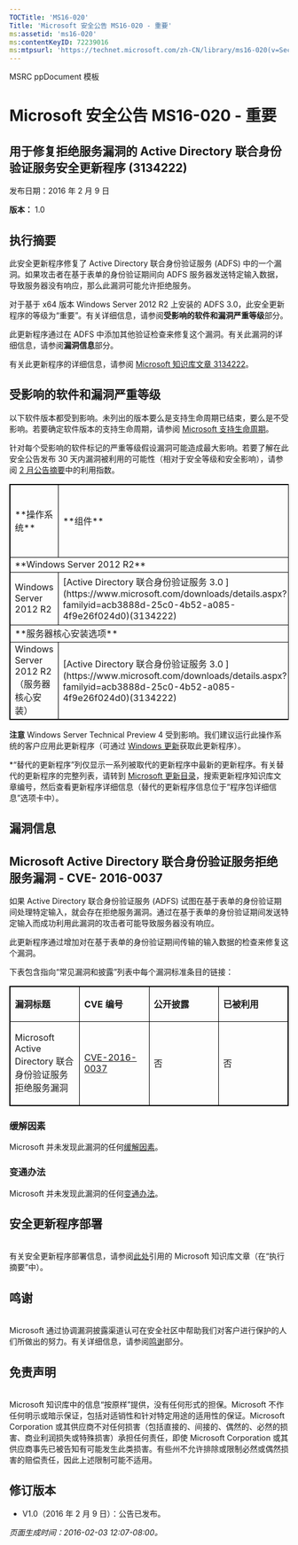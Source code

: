 ```yaml
---
TOCTitle: 'MS16-020'
Title: 'Microsoft 安全公告 MS16-020 - 重要'
ms:assetid: 'ms16-020'
ms:contentKeyID: 72239016
ms:mtpsurl: 'https://technet.microsoft.com/zh-CN/library/ms16-020(v=Security.10)'
---
```


MSRC ppDocument 模板

Microsoft 安全公告 MS16-020 - 重要
==================================

用于修复拒绝服务漏洞的 Active Directory 联合身份验证服务安全更新程序 (3134222)
------------------------------------------------------------------------------

发布日期：2016 年 2 月 9 日

**版本：** 1.0

执行摘要
--------

<span id="sectionToggle0"></span>
此安全更新程序修复了 Active Directory 联合身份验证服务 (ADFS) 中的一个漏洞。如果攻击者在基于表单的身份验证期间向 ADFS 服务器发送特定输入数据，导致服务器没有响应，那么此漏洞可能允许拒绝服务。

对于基于 x64 版本 Windows Server 2012 R2 上安装的 ADFS 3.0，此安全更新程序的等级为“重要”。有关详细信息，请参阅**受影响的软件和漏洞严重等级**部分。

此更新程序通过在 ADFS 中添加其他验证检查来修复这个漏洞。有关此漏洞的详细信息，请参阅**漏洞信息**部分。

<span id="KBarticle"></span>
有关此更新程序的详细信息，请参阅 [Microsoft 知识库文章 3134222](https://support.microsoft.com/zh-cn/kb/3134222)。

受影响的软件和漏洞严重等级
--------------------------

<span id="sectionToggle1"></span>
以下软件版本都受到影响。未列出的版本要么是支持生命周期已结束，要么是不受影响。若要确定软件版本的支持生命周期，请参阅 [Microsoft 支持生命周期](https://support.microsoft.com/zh-cn/lifecycle)。

针对每个受影响的软件标记的严重等级假设漏洞可能造成最大影响。若要了解在此安全公告发布 30 天内漏洞被利用的可能性（相对于安全等级和安全影响），请参阅 [2 月公告摘要](https://technet.microsoft.com/zh-cn/library/security/ms16-feb)中的利用指数。

<p> </p>
<table style="border:1px solid black;">
<tr>
<td style="border:1px solid black;">
**操作系统**

</td>
<td style="border:1px solid black;">
**组件**

</td>
<td style="border:1px solid black;">
[**Microsoft Active Directory 联合身份验证服务拒绝服务漏洞 CVE-2016-0037**](http://www.cve.mitre.org/cgi-bin/cvename.cgi?name=cve-2016-0037)

</td>
<td style="border:1px solid black;">
**替代的更新程序\***

</td>
</tr>
<tr>
<td style="border:1px solid black;" colspan="4">
**Windows Server 2012 R2**

</td>
</tr>
<tr>
<td style="border:1px solid black;">
Windows Server 2012 R2

</td>
<td style="border:1px solid black;">
[Active Directory 联合身份验证服务 3.0  
](https://www.microsoft.com/downloads/details.aspx?familyid=acb3888d-25c0-4b52-a085-4f9e26f024d0)(3134222)

</td>
<td style="border:1px solid black;">
**重要**  
拒绝服务

</td>
<td style="border:1px solid black;">
[MS15-040](https://technet.microsoft.com/zh-cn/library/security/ms15-040) 中的 3045711

</td>
</tr>
<tr>
<td style="border:1px solid black;" colspan="4">
**服务器核心安装选项**

</td>
</tr>
<tr>
<td style="border:1px solid black;">
Windows Server 2012 R2（服务器核心安装）

</td>
<td style="border:1px solid black;">
[Active Directory 联合身份验证服务 3.0  
](https://www.microsoft.com/downloads/details.aspx?familyid=acb3888d-25c0-4b52-a085-4f9e26f024d0)(3134222)

</td>
<td style="border:1px solid black;">
**重要**  
拒绝服务

</td>
<td style="border:1px solid black;">
[MS15-040](https://technet.microsoft.com/zh-cn/library/security/ms15-040) 中的 3045711

</td>
</tr>
</table>
<p> </p>

**注意** Windows Server Technical Preview 4 受到影响。我们建议运行此操作系统的客户应用此更新程序（可通过 [Windows 更新](http://update.microsoft.com/microsoftupdate/v6/vistadefault.aspx?ln=zh-cn)获取此更新程序）。

\*“替代的更新程序”列仅显示一系列被取代的更新程序中最新的更新程序。有关替代的更新程序的完整列表，请转到 [Microsoft 更新目录](http://catalog.update.microsoft.com/v7/site/home.aspx)，搜索更新程序知识库文章编号，然后查看更新程序详细信息（替代的更新程序信息位于“程序包详细信息”选项卡中）。

漏洞信息
--------

<span id="sectionToggle2"></span>
Microsoft Active Directory 联合身份验证服务拒绝服务漏洞 - CVE- 2016-0037
------------------------------------------------------------------------

如果 Active Directory 联合身份验证服务 (ADFS) 试图在基于表单的身份验证期间处理特定输入，就会存在拒绝服务漏洞。通过在基于表单的身份验证期间发送特定输入而成功利用此漏洞的攻击者可能导致服务器没有响应。

此更新程序通过增加对在基于表单的身份验证期间传输的输入数据的检查来修复这个漏洞。

下表包含指向“常见漏洞和披露”列表中每个漏洞标准条目的链接：

<p> </p>
<table style="border:1px solid black;">
<colgroup>
<col width="25%" />
<col width="25%" />
<col width="25%" />
<col width="25%" />
</colgroup>
<tbody>
<tr class="odd">
<td style="border:1px solid black;"><p><strong>漏洞标题</strong></p></td>
<td style="border:1px solid black;"><p><strong>CVE 编号</strong></p></td>
<td style="border:1px solid black;"><p><strong>公开披露</strong></p></td>
<td style="border:1px solid black;"><p><strong>已被利用</strong></p></td>
</tr>  
<tr class="even">
<td style="border:1px solid black;"><p>Microsoft Active Directory 联合身份验证服务拒绝服务漏洞</p></td>
<td style="border:1px solid black;"><p><a href="http://www.cve.mitre.org/cgi-bin/cvename.cgi?name=cve-2016-0037">CVE-2016-0037</a></p></td>
<td style="border:1px solid black;"><p>否</p></td>
<td style="border:1px solid black;"><p>否</p></td>
</tr>  
</tbody>  
</table>
  
### 缓解因素
  
Microsoft 并未发现此漏洞的任何[缓解因素](https://technet.microsoft.com/zh-cn/library/security/dn848375.aspx)。
  
### 变通办法
  
Microsoft 并未发现此漏洞的任何[变通办法](https://technet.microsoft.com/zh-cn/library/security/dn848375.aspx)。
  
安全更新程序部署  
----------------
  
<span id="sectionToggle3"></span>  
有关安全更新程序部署信息，请参阅[此处](#kbarticle)引用的 Microsoft 知识库文章（在“执行摘要”中）。
  
鸣谢  
----
  
<span id="sectionToggle4"></span>  
Microsoft 通过协调漏洞披露渠道认可在安全社区中帮助我们对客户进行保护的人们所做出的努力。有关详细信息，请参阅[鸣谢](https://technet.microsoft.com/zh-cn/library/security/mt674627.aspx)部分。
  
免责声明  
--------
  
<span id="sectionToggle5"></span>  
Microsoft 知识库中的信息“按原样”提供，没有任何形式的担保。Microsoft 不作任何明示或暗示保证，包括对适销性和针对特定用途的适用性的保证。Microsoft Corporation 或其供应商不对任何损害（包括直接的、间接的、偶然的、必然的损害、商业利润损失或特殊损害）承担任何责任，即使 Microsoft Corporation 或其供应商事先已被告知有可能发生此类损害。有些州不允许排除或限制必然或偶然损害的赔偿责任，因此上述限制可能不适用。
  
修订版本  
--------
  
<span id="sectionToggle6"></span>  
-   V1.0（2016 年 2 月 9 日）：公告已发布。
  
*页面生成时间：2016-02-03 12:07-08:00。*
